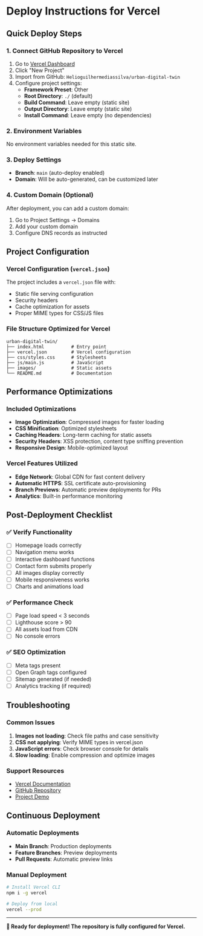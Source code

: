 # Deploy Instructions for Vercel

## Quick Deploy Steps

### 1. Connect GitHub Repository to Vercel

1. Go to [Vercel Dashboard](https://vercel.com/dashboard)
2. Click "New Project"
3. Import from GitHub: `Helioguilhermediassilva/urban-digital-twin`
4. Configure project settings:
   - **Framework Preset**: Other
   - **Root Directory**: `./` (default)
   - **Build Command**: Leave empty (static site)
   - **Output Directory**: Leave empty (static site)
   - **Install Command**: Leave empty (no dependencies)

### 2. Environment Variables
No environment variables needed for this static site.

### 3. Deploy Settings
- **Branch**: `main` (auto-deploy enabled)
- **Domain**: Will be auto-generated, can be customized later

### 4. Custom Domain (Optional)
After deployment, you can add a custom domain:
1. Go to Project Settings → Domains
2. Add your custom domain
3. Configure DNS records as instructed

## Project Configuration

### Vercel Configuration (`vercel.json`)
The project includes a `vercel.json` file with:
- Static file serving configuration
- Security headers
- Cache optimization for assets
- Proper MIME types for CSS/JS files

### File Structure Optimized for Vercel
```
urban-digital-twin/
├── index.html          # Entry point
├── vercel.json         # Vercel configuration
├── css/styles.css      # Stylesheets
├── js/main.js          # JavaScript
├── images/             # Static assets
└── README.md           # Documentation
```

## Performance Optimizations

### Included Optimizations
- **Image Optimization**: Compressed images for faster loading
- **CSS Minification**: Optimized stylesheets
- **Caching Headers**: Long-term caching for static assets
- **Security Headers**: XSS protection, content type sniffing prevention
- **Responsive Design**: Mobile-optimized layout

### Vercel Features Utilized
- **Edge Network**: Global CDN for fast content delivery
- **Automatic HTTPS**: SSL certificate auto-provisioning
- **Branch Previews**: Automatic preview deployments for PRs
- **Analytics**: Built-in performance monitoring

## Post-Deployment Checklist

### ✅ Verify Functionality
- [ ] Homepage loads correctly
- [ ] Navigation menu works
- [ ] Interactive dashboard functions
- [ ] Contact form submits properly
- [ ] All images display correctly
- [ ] Mobile responsiveness works
- [ ] Charts and animations load

### ✅ Performance Check
- [ ] Page load speed < 3 seconds
- [ ] Lighthouse score > 90
- [ ] All assets load from CDN
- [ ] No console errors

### ✅ SEO Optimization
- [ ] Meta tags present
- [ ] Open Graph tags configured
- [ ] Sitemap generated (if needed)
- [ ] Analytics tracking (if required)

## Troubleshooting

### Common Issues
1. **Images not loading**: Check file paths and case sensitivity
2. **CSS not applying**: Verify MIME types in vercel.json
3. **JavaScript errors**: Check browser console for details
4. **Slow loading**: Enable compression and optimize images

### Support Resources
- [Vercel Documentation](https://vercel.com/docs)
- [GitHub Repository](https://github.com/Helioguilhermediassilva/urban-digital-twin)
- [Project Demo](https://bhkinkaf.manus.space)

## Continuous Deployment

### Automatic Deployments
- **Main Branch**: Production deployments
- **Feature Branches**: Preview deployments
- **Pull Requests**: Automatic preview links

### Manual Deployment
```bash
# Install Vercel CLI
npm i -g vercel

# Deploy from local
vercel --prod
```

---

**🚀 Ready for deployment! The repository is fully configured for Vercel.**


